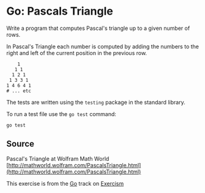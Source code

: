 # Go: Pascals Triangle

Write a program that computes Pascal's triangle up to a given number of rows.

In Pascal's Triangle each number is computed by adding the numbers to
the right and left of the current position in the previous row.

```plain
    1
   1 1
  1 2 1
 1 3 3 1
1 4 6 4 1
# ... etc
```

The tests are written using the `testing` package in the standard library.

To run a test file use the `go test` command:

    go test

## Source

Pascal's Triangle at Wolfram Math World [http://mathworld.wolfram.com/PascalsTriangle.html](http://mathworld.wolfram.com/PascalsTriangle.html)

This exercise is from the [Go][go] track on [Exercism][exercism]

[exercism]: http://exercism.io
[go]: http://exercism.io/languages/go



